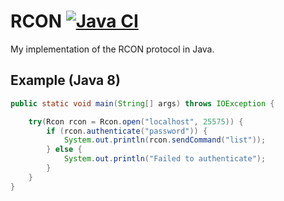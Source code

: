 # RCON [![Java CI](https://github.com/jobfeikens/rcon/actions/workflows/workflow.yml/badge.svg)](https://github.com/jobfeikens/rcon/actions/workflows/workflow.yml)

My implementation of the RCON protocol in Java.

## Example (Java 8)
```java
public static void main(String[] args) throws IOException {

    try(Rcon rcon = Rcon.open("localhost", 25575)) {
        if (rcon.authenticate("password")) {
            System.out.println(rcon.sendCommand("list"));
        } else {
            System.out.println("Failed to authenticate");
        }
    }
}
```
  
